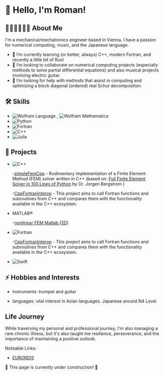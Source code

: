 

# 👋 Hello, I'm Roman!


## 👨🏻‍💻🎸🇯🇵 About Me 

I'm a mechanical/mechatronics engineer based in Vienna. I have a passion for numerical computing, music, and the Japanese language.

- 🌱 I’m currently learning (or better, always) C++, modern Fortran, and recently a little bit of Rust
- 👯 I’m looking to collaborate on numerical computing projects (especially methods to solve partial differential equations) and also musical projects involving electric guitar.
- 🤔 I’m looking for help with methods that assist in computing and optimizing a block diagonal (ordered) real Schur decomposition.

## 🛠 Skills

- ![Wolfram Language](https://img.shields.io/badge/Wolfram%20Language-DD1100.svg?style=for-the-badge&logo=Wolfram-Language&logoColor=white) , ![Wolfram Mathematica](https://img.shields.io/badge/Wolfram%20Mathematica-DD1100.svg?style=for-the-badge&logo=Wolfram-Mathematica&logoColor=white) 
- ![Python](https://img.shields.io/badge/Python-3776AB.svg?style=for-the-badge&logo=Python&logoColor=white)
- ![Fortran](https://img.shields.io/badge/Fortran-734F96.svg?style=for-the-badge&logo=Fortran&logoColor=white)
- ![C++](https://img.shields.io/badge/c++-%2300599C.svg?style=for-the-badge&logo=c%2B%2B&logoColor=white)
- ![Julia](https://img.shields.io/badge/-Julia-9558B2?style=for-the-badge&logo=julia&logoColor=white)

## 🎨 Projects
- ![C++](https://img.shields.io/badge/c++-%2300599C.svg?style=for-the-badge&logo=c%2B%2B&logoColor=white)

  -[simpleFemCpp](https://github.com/romanWSgit/simpleFemCpp) - Rudimentary implementation of a Finite Element Method (FEM) solver written in C++ (based on: [Full Finite Element Solver in 100 Lines of Python](https://polymerfem.com/full-finite-element-solver-in-100-lines-of-python/) by Dr. Jorgen Bergstrom )

  -[CppFortranInterop](https://github.com/romanWSgit/CppFortranInterop) - This project aims to call Fortran functions and subroutines from C++ and compares them with the functionality available in the C++ ecosystem.

- MATLAB®
  
  -[nonlinear FEM Matlab (2D)](https://github.com/romanWSgit/NL_FEM_repo.git)

- ![Fortran](https://img.shields.io/badge/Fortran-734F96.svg?style=for-the-badge&logo=Fortran&logoColor=white)

  -[CppFortranInterop](https://github.com/romanWSgit/CppFortranInterop) - This project aims to call Fortran functions and subroutines from C++ and compares them with the functionality available in the C++ ecosystem.

- ![Swift](https://img.shields.io/badge/Swift-FA7343?style=for-the-badge&logo=swift&logoColor=white)

## ⚡ Hobbies and Interests

- Instruments: 	trumpet and guitar

- languages: 	  vital interest in Asian languages. Japanese around N4 Level



## Life Journey
While traversing my personal and professional journey, I'm also managing a rare chronic illness, but it's also taught me resilience, perseverance, and the importance of maintaining a positive outlook. 

Noteable Links:

- [EURORDIS](https://www.eurordis.org)

:construction: This page is currently under construction! :construction:
<!--
- 
- [Project 2](Link) - A brief description of Project 2.
-->



<!--
**romanWSgit/romanWSgit** is a ✨ _special_ ✨ repository because its `README.md` (this file) appears on your GitHub profile.

Here are some ideas to get you started:

- 🔭 I’m currently working on ...
- 🌱 I’m currently learning ...
- 👯 I’m looking to collaborate on ...
- 🤔 I’m looking for help with ...
- 💬 Ask me about ...
- 📫 How to reach me: ...
- 😄 Pronouns: ...
- ⚡ Fun fact: ...
-->
